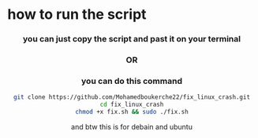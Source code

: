 # how to run the script
<div align="center">
<h3 align="center">you can just copy the script and past it on your terminal</h3>
 <h3 align="center">OR</h3>
<h3 align="center">you can do this command</h3>
  
```bash
git clone https://github.com/Mohamedboukerche22/fix_linux_crash.git
cd fix_linux_crash
chmod +x fix.sh && sudo ./fix.sh
```
and btw this is for debain and ubuntu 
